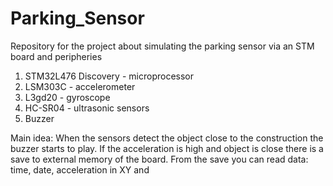 # Parking_Sensor
Repository for the project about simulating the parking sensor via an STM board and peripheries

1. STM32L476 Discovery - microprocessor
2. LSM303C - accelerometer
3. L3gd20 - gyroscope
4. HC-SR04 - ultrasonic sensors
5. Buzzer

Main idea:
When the sensors detect the object close to the construction the buzzer starts to play.
If the acceleration is high and object is close there is a save to external memory of the board.
From the save you can read data: time, date, acceleration in XY and 
